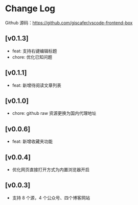 # Change Log

Github 源码：https://github.com/giscafer/vscode-frontend-box

## [v0.1.3]

- feat: 支持右键编辑标题
- chore: 优化已知问题

## [v0.1.1]

- feat: 新增待阅读文章列表

## [v0.1.0]

- chore: github raw 资源更换为国内代理地址

## [v0.0.6]

- feat: 新增收藏夹功能

## [v0.0.4]

- 优化网页直接打开方式为内置浏览器开启

## [v0.0.3]

- 支持 8 个源，4 个公众号、四个博客网站
